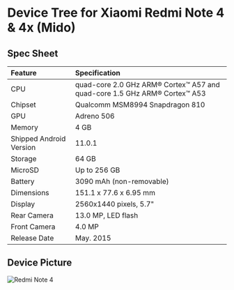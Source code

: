# Device Tree for Xiaomi Redmi Note 4 & 4x (Mido)

## Spec Sheet

| Feature                 | Specification                     |
| :---------------------- | :-------------------------------- |
| CPU                     | quad-core 2.0 GHz ARM® Cortex™ A57 and quad-core 1.5 GHz ARM® Cortex™ A53      |
| Chipset                 | Qualcomm MSM8994 Snapdragon 810   |
| GPU                     | Adreno 506                        |
| Memory                  | 4 GB                          |
| Shipped Android Version | 11.0.1                             |
| Storage                 | 64 GB                          |
| MicroSD                 | Up to 256 GB                      |
| Battery                 | 3090 mAh (non-removable)          |
| Dimensions              | 151.1 x 77.6 x 6.95 mm                 |
| Display                 | 2560x1440 pixels, 5.7"  |
| Rear Camera             | 13.0 MP, LED flash                  |
| Front Camera            | 4.0 MP                              |
| Release Date            | May. 2015                      |

## Device Picture

![Redmi Note 4](http://i01.appmifile.com/webfile/globalimg/7/537557F3-A4F1-2490-E9D3-138B2A11DBF6.png "Redmi Note 4")
